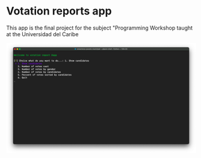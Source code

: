 # Votation reports app

This app is the final project for the subject "Programming Workshop taught at the Universidad del Caribe

![Screenshot](screenshot.png)